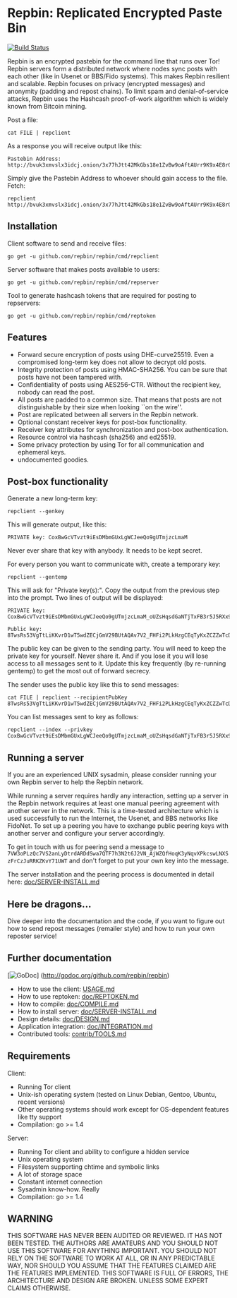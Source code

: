 # Repbin: Replicated Encrypted Paste Bin

[![Build Status](https://travis-ci.org/repbin/repbin.png)](https://travis-ci.org/repbin/repbin)

Repbin is an encrypted pastebin for the command line that runs over Tor!
Repbin servers form a distributed network where nodes sync posts with each other
(like in Usenet or BBS/Fido systems). This makes Repbin resilient and scalable.
Repbin focuses on privacy (encrypted messages) and anonymity (padding and
repost chains). To limit spam and denial-of-service attacks, Repbin uses the
Hashcash proof-of-work algorithm which is widely known from Bitcoin mining.

Post a file:

	cat FILE | repclient

As a response you will receive output like this:

	Pastebin Address: http://bvuk3xmvslx3idcj.onion/3x77hJtt42MkGbs18e1ZvBw9oAftAUrr9K9x4E8rQzed_2PGBikD5hEcXh7kT4vtKPsZuwymWMeBNeGiRpQ24upB3

Simply give the Pastebin Address to whoever should gain access to the file.
Fetch:

	repclient http://bvuk3xmvslx3idcj.onion/3x77hJtt42MkGbs18e1ZvBw9oAftAUrr9K9x4E8rQzed_2PGBikD5hEcXh7kT4vtKPsZuwymWMeBNeGiRpQ24upB3


## Installation

Client software to send and receive files:

	go get -u github.com/repbin/repbin/cmd/repclient

Server software that makes posts available to users:

	go get -u github.com/repbin/repbin/cmd/repserver

Tool to generate hashcash tokens that are required for posting to repservers:

	go get -u github.com/repbin/repbin/cmd/reptoken


## Features

- Forward secure encryption of posts using DHE-curve25519. Even a compromised
  long-term key does not allow to decrypt old posts.
- Integrity protection of posts using HMAC-SHA256. You can be sure that posts
  have not been tampered with.
- Confidentiality of posts using AES256-CTR. Without the recipient key, nobody
  can read the post.
- All posts are padded to a common size. That means that posts are not
  distinguishable by their size when looking ``on the wire''.
- Post are replicated between all servers in the Repbin network.
- Optional constant receiver keys for post-box functionality.
- Receiver key attributes for synchronization and post-box authentication.
- Resource control via hashcash (sha256) and ed25519.
- Some privacy protection by using Tor for all communication and ephemeral keys.
- undocumented goodies.


## Post-box functionality

Generate a new long-term key:

	repclient --genkey

This will generate output, like this:

	PRIVATE key: CoxBwGcVTvzt9iEsDMbmGUxLgWCJeeQo9gUTmjzcLmaM

Never ever share that key with anybody. It needs to be kept secret.

For every person you want to communicate with, create a temporary key:

	repclient --gentemp

This will ask for "Private key(s):". Copy the output from the previous step into the prompt. Two lines of output will be displayed:

	PRIVATE key: CoxBwGcVTvzt9iEsDMbmGUxLgWCJeeQo9gUTmjzcLmaM_oUZsHqsdGaNTjTxFB3r5J5RXx9MYrjkCsrfd9UT4RuJ

	Public key: 8TwsRs53VgTtLiKKvrD1wT5wdZECjGmV29BUtAQAv7V2_FHFi2PLkHzgCEqTyKxZCZZwTcDr7BMwGkAr4wCUGT7Xp

The public key can be given to the sending party. You will need to keep the
private key for yourself. Never share it. And if you lose it you will lose
access to all messages sent to it. Update this key frequently (by re-running gentemp) to get the most out of forward secrecy.

The sender uses the public key like this to send messages:

	cat FILE | repclient --recipientPubKey 8TwsRs53VgTtLiKKvrD1wT5wdZECjGmV29BUtAQAv7V2_FHFi2PLkHzgCEqTyKxZCZZwTcDr7BMwGkAr4wCUGT7Xp
	
You can list messages sent to key as follows:

	repclient --index --privkey CoxBwGcVTvzt9iEsDMbmGUxLgWCJeeQo9gUTmjzcLmaM_oUZsHqsdGaNTjTxFB3r5J5RXx9MYrjkCsrfd9UT4RuJ


## Running a server

If you are an experienced UNIX sysadmin, please consider running your own Repbin
server to help the Repbin network.

While running a server requires hardly any interaction, setting up a server in
the Repbin network requires at least one manual peering agreement with another
server in the network. This is a time-tested architecture which is used
successfully to run the Internet, the Usenet, and BBS networks like FidoNet. To
set up a peering you have to exchange public peering keys with another server
and configure your server accordingly.

To get in touch with us for peering send a message to
`7VW3oPLzQc7VS2anLyDtrdARDdSwa7QTF7h3N2t6J2VN_AjWZQfHoqK3yNqvXPkcswLNXSzFrCzJuRRKZKvY71UWT`
and don't forget to put your own key into the message.

The server installation and the peering process is documented in detail here:
[doc/SERVER-INSTALL.md](https://github.com/repbin/repbin/blob/master/doc/SERVER-INSTALL.md)


## Here be dragons...

Dive deeper into the documentation and the code, if you want to figure out how
to send repost messages (remailer style) and how to run your own reposter
service!


## Further documentation

[![GoDoc](https://godoc.org/github.com/repbin/repbin?status.png)]
(http://godoc.org/github.com/repbin/repbin)

- How to use the client: [USAGE.md](https://github.com/repbin/repbin/blob/master/USAGE.md)
- How to use reptoken: [doc/REPTOKEN.md](https://github.com/repbin/repbin/blob/master/doc/REPTOKEN.md)
- How to compile: [doc/COMPILE.md](https://github.com/repbin/repbin/blob/master/doc/COMPILE.md)
- How to install server: [doc/SERVER-INSTALL.md](https://github.com/repbin/repbin/blob/master/doc/SERVER-INSTALL.md)
- Design details: [doc/DESIGN.md](https://github.com/repbin/repbin/blob/master/doc/DESIGN.md)
- Application integration: [doc/INTEGRATION.md](https://github.com/repbin/repbin/blob/master/doc/INTEGRATION.md)
- Contributed tools: [contrib/TOOLS.md](https://github.com/repbin/repbin/blob/master/contrib/TOOLS.md)


## Requirements

Client:
- Running Tor client
- Unix-ish operating system (tested on Linux Debian, Gentoo, Ubuntu, recent versions)
- Other operating systems should work except for OS-dependent features like tty support
- Compilation: go >= 1.4

Server:
- Running Tor client and ability to configure a hidden service
- Unix operating system
- Filesystem supporting chtime and symbolic links
- A lot of storage space
- Constant internet connection
- Sysadmin know-how. Really
- Compilation: go >= 1.4


## WARNING

THIS SOFTWARE HAS NEVER BEEN AUDITED OR REVIEWED. IT HAS NOT BEEN TESTED. THE
AUTHORS ARE AMATEURS AND YOU SHOULD NOT USE THIS SOFTWARE FOR ANYTHING
IMPORTANT. YOU SHOULD NOT RELY ON THE SOFTWARE TO WORK AT ALL, OR IN ANY
PREDICTABLE WAY, NOR SHOULD YOU ASSUME THAT THE FEATURES CLAIMED ARE THE
FEATURES IMPLEMENTED. THIS SOFTWARE IS FULL OF ERRORS, THE ARCHITECTURE AND
DESIGN ARE BROKEN. UNLESS SOME EXPERT CLAIMS OTHERWISE.
